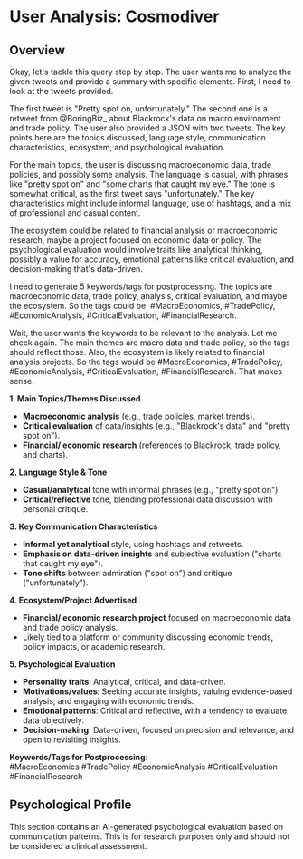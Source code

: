# User Analysis: Cosmodiver

## Overview

<think>
Okay, let's tackle this query step by step. The user wants me to analyze the given tweets and provide a summary with specific elements. First, I need to look at the tweets provided.

The first tweet is "Pretty spot on, unfortunately." The second one is a retweet from @BoringBiz_ about Blackrock's data on macro environment and trade policy. The user also provided a JSON with two tweets. The key points here are the topics discussed, language style, communication characteristics, ecosystem, and psychological evaluation.

For the main topics, the user is discussing macroeconomic data, trade policies, and possibly some analysis. The language is casual, with phrases like "pretty spot on" and "some charts that caught my eye." The tone is somewhat critical, as the first tweet says "unfortunately." The key characteristics might include informal language, use of hashtags, and a mix of professional and casual content.

The ecosystem could be related to financial analysis or macroeconomic research, maybe a project focused on economic data or policy. The psychological evaluation would involve traits like analytical thinking, possibly a value for accuracy, emotional patterns like critical evaluation, and decision-making that's data-driven.

I need to generate 5 keywords/tags for postprocessing. The topics are macroeconomic data, trade policy, analysis, critical evaluation, and maybe the ecosystem. So the tags could be: #MacroEconomics, #TradePolicy, #EconomicAnalysis, #CriticalEvaluation, #FinancialResearch.

Wait, the user wants the keywords to be relevant to the analysis. Let me check again. The main themes are macro data and trade policy, so the tags should reflect those. Also, the ecosystem is likely related to financial analysis projects. So the tags would be #MacroEconomics, #TradePolicy, #EconomicAnalysis, #CriticalEvaluation, #FinancialResearch. That makes sense.
</think>

**1. Main Topics/Themes Discussed**  
- **Macroeconomic analysis** (e.g., trade policies, market trends).  
- **Critical evaluation** of data/insights (e.g., "Blackrock's data" and "pretty spot on").  
- **Financial/ economic research** (references to Blackrock, trade policy, and charts).  

**2. Language Style & Tone**  
- **Casual/analytical** tone with informal phrases (e.g., "pretty spot on").  
- **Critical/reflective** tone, blending professional data discussion with personal critique.  

**3. Key Communication Characteristics**  
- **Informal yet analytical** style, using hashtags and retweets.  
- **Emphasis on data-driven insights** and subjective evaluation ("charts that caught my eye").  
- **Tone shifts** between admiration ("spot on") and critique ("unfortunately").  

**4. Ecosystem/Project Advertised**  
- **Financial/ economic research project** focused on macroeconomic data and trade policy analysis.  
- Likely tied to a platform or community discussing economic trends, policy impacts, or academic research.  

**5. Psychological Evaluation**  
- **Personality traits**: Analytical, critical, and data-driven.  
- **Motivations/values**: Seeking accurate insights, valuing evidence-based analysis, and engaging with economic trends.  
- **Emotional patterns**: Critical and reflective, with a tendency to evaluate data objectively.  
- **Decision-making**: Data-driven, focused on precision and relevance, and open to revisiting insights.  

**Keywords/Tags for Postprocessing**:  
#MacroEconomics #TradePolicy #EconomicAnalysis #CriticalEvaluation #FinancialResearch

## Psychological Profile

This section contains an AI-generated psychological evaluation based on communication patterns. This is for research purposes only and should not be considered a clinical assessment.